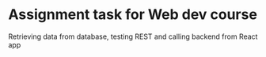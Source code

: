 # Assignment task for Web dev course

Retrieving data from database, testing REST and calling backend from React app
